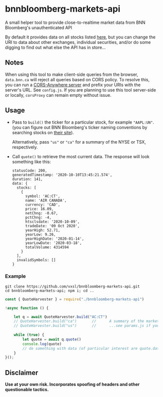 # bnnbloomberg-markets-api

A small helper tool to provide close-to-realtime market data from BNN Bloomberg's unauthenticated API 

By default it provides data on all stocks listed [here](https://www.bnnbloomberg.ca/markets), but you can change the URI to data about other exchanges, individual securities, and/or do some digging to find out what else the API has in store...

## Notes

When using this tool to make client-side queries from the browser, ```data.bnn.ca``` will reject all queries based on CORS policy. To resolve this, you can run a [CORS-Anywhere server](https://github.com/Rob--W/cors-anywhere) and prefix your URIs with the server's URL. See ```config.js```. If you are planning to use this tool server-side or locally, `corsProxy` can remain empty without issue.

## Usage

* Pass to ```build()``` the ticker for a particular stock, for example ```"AAPL:UN"```. (you can figure out BNN Bloomberg's ticker naming conventions by searching stocks on [their site](https://www.bnnbloomberg.ca/stock/AAPL:UN)).

  Alternatively, pass ```"us"``` or ```"ca"``` for a summary of the NYSE or TSX, respectively.

* Call ```quote()``` to retrieve the most current data. The response will look something like this:

  ```
  statusCode: 200,
  generatedTimestamp: '2020-10-10T13:45:21.574',
  duration: 141,
  data: {
    stocks: [
      {
        symbol: 'AC:CT',
        name: 'AIR CANADA',
        currency: 'CAD',
        price: 16.09,
        netChng: -0.67,
        pctChng: -4,
        htsclsdate: '2020-10-09',
        tradeDate: '09 Oct 2020',
        yearHigh: 52.71,
        yearLow: 9.26,
        yearHighDate: '2020-01-14',
        yearLowDate: '2020-03-18',
        totalVolume: 4314594
      }
    ],
    invalidSymbols: []
  }
  ```

### Example 

```
git clone https://github.com/vxsl/bnnbloomberg-markets-api.git
cd bnnbloomberg-markets-api; npm i; cd ..
```

```javascript
const { QuoteHarvester } = require("./bnnbloomberg-markets-api")

!async function () {    

    let q = await QuoteHarvester.build("AC:CT")
    // QuoteHarvester.build("ca")       //      A summary of the market (Canada or US) is also possible.
    // QuoteHarvester.build("us")       //      ...see params.js if you wish to look into it further.
    
    while (true) {        
        let quote = await q.quote()
        console.log(quote)
        // do something with data (of particular interest are quote.data and quote.generatedTimestamp)
    }
}();
```

## Disclaimer
**Use at your own risk. Incorporates spoofing of headers and other questionable tactics.**
